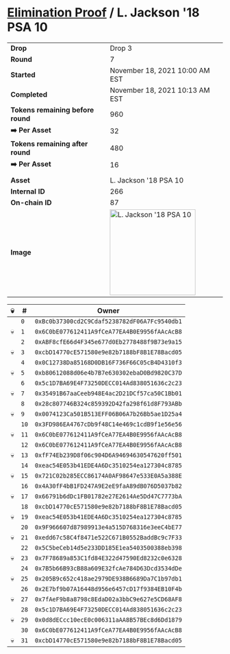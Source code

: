 # [Elimination Proof](./readme.md) / L. Jackson &#039;18 PSA 10

|||
|---|---|
| **Drop** | Drop 3 |
| **Round** | 7 |
| **Started** | November 18, 2021 10:00 AM EST |
| **Completed** | November 18, 2021 10:13 AM EST |
| **Tokens remaining before round** | 960 |
| **➡️ Per Asset** | 32 |
| **Tokens remaining after round** | 480 |
| **➡️ Per Asset** | 16 |
| | |
| **Asset** | L. Jackson &#039;18 PSA 10 |
| **Internal ID** | 266 |
| **On-chain ID** | 87 |
| **Image** | <img src="https://tcdn.blokpax.com/94d9199b-dc5f-4fe4-91ba-b81ce1319327/d3a9a9699c2292f69a8d394a29f43b4120197cd5846dab14227be35c980e642d.jpg" height="200" alt="L. Jackson &#039;18 PSA 10" /> |


| 💀 | # | Owner |
| --- | --- | --- |
|  | `0` | `0xBc0b37300cd2C9Cdaf5238782dF06A7Fc9540db1` |
| 💀 | `1` | `0x6C0bE077612411A9fCeA77EA4B0E9956fAAcAcB8` |
|  | `2` | `0xABF8cfE66d4F345e677d0Eb2778488f9B73e9a15` |
| 💀 | `3` | `0xcbD14770cE571580e9e82b7188bF8B1E78Bacd05` |
|  | `4` | `0x0C12738Da85168D0DB16F736F66C05cB4D4310f3` |
| 💀 | `5` | `0xb80612088d06e4b7B7e630302ebaD0Bd9820C37D` |
|  | `6` | `0x5c1D7BA69E4F73250DECC014Ad838051636c2c23` |
| 💀 | `7` | `0x35491B67aaCeeb948E4ac2D21DCf57ca50C1Bb01` |
|  | `8` | `0x28c807746B324c859392D42fa298f61d8F793ABb` |
| 💀 | `9` | `0x0074123Ca501B513EFF06B06A7b26Bb5ae1D25a4` |
|  | `10` | `0x3FD986EA4767cDb9f48C14e469c1cdB9f1e56e56` |
| 💀 | `11` | `0x6C0bE077612411A9fCeA77EA4B0E9956fAAcAcB8` |
|  | `12` | `0x6C0bE077612411A9fCeA77EA4B0E9956fAAcAcB8` |
| 💀 | `13` | `0xfF74Eb239D8f06c904D6A94694630547620ff501` |
|  | `14` | `0xeac54E053b41EDE4A6Dc3510254ea127304c8785` |
| 💀 | `15` | `0x721C02b285ECC86174A0AF98647e533E0A5a388E` |
|  | `16` | `0x4A30fF4bB1FD247A9E2eE9faA89dB076D5037b82` |
| 💀 | `17` | `0x66791b6dDc1FB01782e27E2614Ae5Dd47C7773bA` |
|  | `18` | `0xcbD14770cE571580e9e82b7188bF8B1E78Bacd05` |
| 💀 | `19` | `0xeac54E053b41EDE4A6Dc3510254ea127304c8785` |
|  | `20` | `0x9F966607d87989913e4a515D768316e3eeC4bE77` |
| 💀 | `21` | `0xedd67c58C4f8471e522C671B0552BaddBc9c7F33` |
|  | `22` | `0x5C5beCeb14d5e233DD185E1ea5403500388eb398` |
| 💀 | `23` | `0x7F78689a853C1fd84E322d47590Ed8232c0e6328` |
|  | `24` | `0x7B5b66B93cB88a609E32fcAe784D63Dcd3534dDe` |
| 💀 | `25` | `0x205B9c652c418ae2979DE938B6689Da7C1b97db1` |
|  | `26` | `0x2E7bf9b07A16448d956e6457cD17f9384EB10F4b` |
| 💀 | `27` | `0x7fAeF9b8a8798c8EdaD02a3bbC9e627e5CD68AF8` |
|  | `28` | `0x5c1D7BA69E4F73250DECC014Ad838051636c2c23` |
| 💀 | `29` | `0x0d8dECcc10ecE0c006311aAA8B57BEc8d6Dd1879` |
|  | `30` | `0x6C0bE077612411A9fCeA77EA4B0E9956fAAcAcB8` |
| 💀 | `31` | `0xcbD14770cE571580e9e82b7188bF8B1E78Bacd05` |
